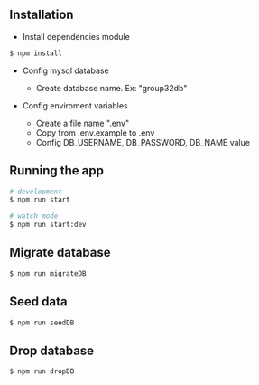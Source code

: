 
## Installation

- Install dependencies module
```bash
$ npm install
```

- Config mysql database
    - Create database name. Ex: "group32db"

- Config enviroment variables
    - Create a file name ".env"
    - Copy from .env.example to .env
    - Config DB_USERNAME, DB_PASSWORD, DB_NAME value

## Running the app
```bash
# development
$ npm run start

# watch mode
$ npm run start:dev
```

## Migrate database
```bash
$ npm run migrateDB
```

## Seed data
```bash
$ npm run seedDB
```

## Drop database
```bash
$ npm run dropDB
```